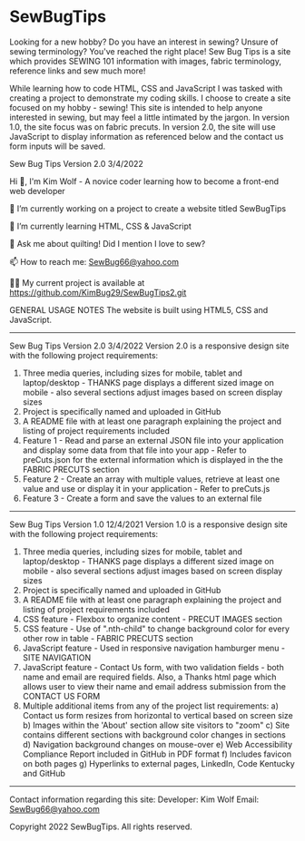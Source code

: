# SewBugTips
Looking for a new hobby? Do you have an interest in sewing? Unsure of sewing terminology? You've reached the right place! Sew Bug Tips is a site which provides SEWING 101 information with images, fabric terminology, reference links and sew much more!

While learning how to code HTML, CSS and JavaScript I was tasked with creating a project to demonstrate my coding skills. I choose to create a site focused on my hobby - sewing! This site is intended to help anyone interested in sewing, but may feel a little intimated by the jargon. In version 1.0, the site focus was on fabric precuts. In version 2.0, the site will use JavaScript to display information as referenced below and the contact us form inputs will be saved.

Sew Bug Tips Version 2.0 3/4/2022


Hi 👋, I'm Kim Wolf - A novice coder learning how to become a front-end web developer

🔭 I’m currently working on a project to create a website titled SewBugTips

🌱 I’m currently learning HTML, CSS & JavaScript

💬 Ask me about quilting! Did I mention I love to sew? 

📫 How to reach me: SewBug66@yahoo.com

👨‍💻 My current project is available at https://github.com/KimBug29/SewBugTips2.git

GENERAL USAGE NOTES
The website is built using HTML5, CSS and JavaScript. 

---------------------------------------------------------------------------------------
Sew Bug Tips Version 2.0 3/4/2022
Version 2.0 is a responsive design site with the following project requirements:
  1) Three media queries, including sizes for mobile, tablet and laptop/desktop - THANKS page displays a different sized image on mobile - also several sections adjust images based on screen display sizes
  2) Project is specifically named and uploaded in GitHub
  3) A README file with at least one paragraph explaining the project and listing of project requirements included
  4) Feature 1 - Read and parse an external JSON file into your application and display some data from that file into your app - Refer to preCuts.json for the external information which is displayed in the the FABRIC PRECUTS section
  5) Feature 2 - Create an array with multiple values, retrieve at least one value and use or display it in your application - Refer to preCuts.js
  6) Feature 3 - Create a form and save the values to an external file
---------------------------------------------------------------------------------------
Sew Bug Tips Version 1.0 12/4/2021
Version 1.0 is a responsive design site with the following project requirements:
  1) Three media queries, including sizes for mobile, tablet and laptop/desktop - THANKS page displays a different sized image on mobile - also several sections adjust images based on screen display sizes
  2) Project is specifically named and uploaded in GitHub
  3) A README file with at least one paragraph explaining the project and listing of project requirements included
  4) CSS feature - Flexbox to organize content - PRECUT IMAGES section
  5) CSS feature - Use of ".nth-child" to change background color for every other row in table - FABRIC PRECUTS section
  6) JavaScript feature - Used in responsive navigation hamburger menu - SITE NAVIGATION
  7) JavaScript feature - Contact Us form, with two validation fields - both name and email are required fields. Also, a Thanks html page which allows user to view their name and email address submission from the CONTACT US FORM
  8) Multiple additional items from any of the project list requirements:
    a) Contact us form resizes from horizontal to vertical based on screen size
    b) Images within the 'About' section allow site visitors to "zoom"
    c) Site contains different sections with background color changes in sections
    d) Navigation background changes on mouse-over
    e) Web Accessibility Compliance Report included in GitHub in PDF format
    f) Includes favicon on both pages
    g) Hyperlinks to external pages, LinkedIn, Code Kentucky and GitHub
    

---------------------------------------------------------------------------------------

Contact information regarding this site: 
  Developer: Kim Wolf
  Email: SewBug66@yahoo.com

Copyright 2022 SewBugTips. All rights reserved.
